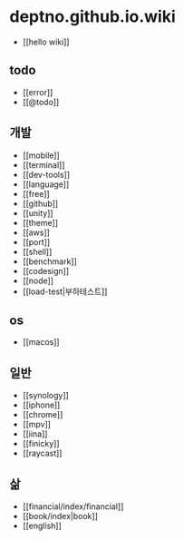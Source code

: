 # deptno.github.io.wiki

- [[hello wiki]]

## todo
- [[error]]
- [[@todo]]

## 개발
- [[mobile]]
- [[terminal]]
- [[dev-tools]]
- [[language]]
- [[free]]
- [[github]]
- [[unity]]
- [[theme]]
- [[aws]]
- [[port]]
- [[shell]]
- [[benchmark]]
- [[codesign]]
- [[node]]
- [[load-test|부하테스트]]

## os
- [[macos]]

## 일반
- [[synology]]
- [[iphone]]
- [[chrome]]
- [[mpv]]
- [[iina]]
- [[finicky]]
- [[raycast]]

## 삶
- [[financial/index/financial]]
- [[book/index|book]]
- [[english]]
